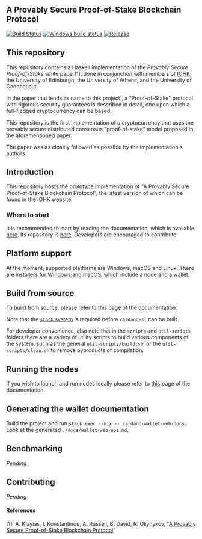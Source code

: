 A Provably Secure Proof-of-Stake Blockchain Protocol
----------------------------------------------------

[![Build Status](https://travis-ci.org/input-output-hk/cardano-sl.svg)](https://travis-ci.org/input-output-hk/cardano-sl)
[![Windows build status](https://ci.appveyor.com/api/projects/status/github/input-output-hk/cardano-sl?branch=master&svg=true)](https://ci.appveyor.com/project/jagajaga/cardano-sl)
[![Release](https://img.shields.io/github/release/input-output-hk/cardano-sl.svg)](https://github.com/input-output-hk/cardano-sl/releases)

This repository
---------------

This repository contains a Haskell implementation of the _Provably Secure
Proof-of-Stake_ white paper[1], done in conjunction with members of
[IOHK](https://iohk.io), the University of Edinburgh, the University of
Athens, and the University of Connecticut.

In the paper that lends its name to this project¹, a "Proof-of-Stake" protocol
with rigorous security guarantees is described in detail, one upon which a
full-fledged cryptocurrency can be based.

This repository is the first implementation of a cryptocurrency that uses the
provably secure distributed consensus "proof-of-stake" model proposed in the
aforementioned paper.

The paper was as closely followed as possible by the implementation's authors.

Introduction
------------

This repository hosts the prototype implementation of "A Provably Secure
Proof-of-Stake Blockchain Protocol", the latest version of which can be found
in the [IOHK website](https://iohk.io/research/papers/a-provably-secure-proof-of-stake-blockchain-protocol/).

### Where to start

It is recommended to start by reading the documentation, which is available [here](https://cardano-docs.iohk.io/introduction/).
Its repository is [here](https://github.com/input-output-hk/cardano-docs.iohk.io). 
Developers are encouraged to contribute.

Platform support
----------------

At the moment, supported platforms are Windows, macOS and Linux. There are [installers
for Windows and macOS](https://daedaluswallet.io/#download), which include a node and
a [wallet](https://github.com/input-output-hk/daedalus).

Build from source
-----------------

To build from source, please refer to [this](https://cardano-docs.iohk.io/for-contributors/building-from-source/#cardano-sl-and-daedalus-bridge)
 page of the documentation.

Note that the [`stack` system](https://docs.haskellstack.org/en/stable/README/) is
required before `cardano-sl` can be built.

For developer convenience, also note that in the `scripts` and `util-scripts` folders
there are a variety of utility scripts to build various components of the system,
such as the general `util-scripts/build.sh`, or the `util-scripts/clean.sh` to remove
byproducts of compilation.

Running the nodes
-----------------

If you wish to launch and run nodes locally please refer to [this](https://cardano-docs.iohk.io/for-contributors/building-from-source/#cardano-node)
page of the documentation.

Generating the wallet documentation
-----------------------------------

Build the project and run `stack exec --nix -- cardano-wallet-web-docs`. Look at the generated `./docs/wallet-web-api.md`.

Benchmarking
------------

_Pending_

Contributing
------------

_Pending_

#### References

[1]: A. Kiayias, I. Konstantinou, A. Russell, B. David, R. Oliynykov, "[A Provably Secure Proof-of-Stake Blockchain Protocol](https://eprint.iacr.org/2016/889.pdf)"
